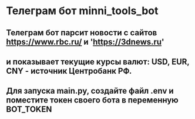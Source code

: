 # Телеграм бот minni_tools_bot

## Телеграм бот парсит новости с сайтов https://www.rbc.ru/ и 'https://3dnews.ru'
## и показывает текущие курсы валют: USD, EUR, CNY - источник Центробанк РФ.

## Для запуска main.py, создайте файл .env и поместите токен своего бота в переменную BOT_TOKEN
